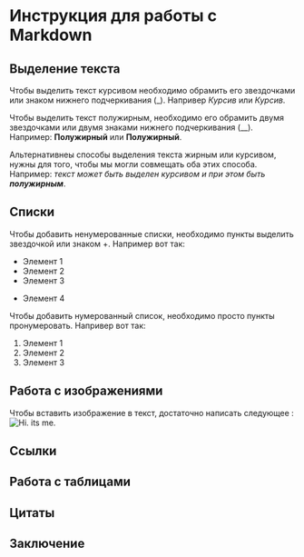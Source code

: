 # Инcтрукция для работы с Markdown

## Выделение текста
Чтобы выделить текст курсивом необходимо обрамить его звездочками или знаком нижнего подчеркивания (_). Напривер *Курсив* или _Курсив_.

Чтобы выделить текст полужирным, необходимо его обрамить двумя звездочками или двумя знаками нижнего подчеркивания (__). Например: **Полужирный** или __Полужирный__.

Альтернативнеы способы выделения текста жирным или курсивом, нужны для того, чтобы мы могли совмещать оба этих способа. Например: _текст может быть выделен курсивом и при этом быть **полужирным**_.
## Списки

Чтобы добавить ненумерованные списки, необходимо пункты выделить звездочкой или знаком +. Например вот так:
* Элемент 1
* Элемент 2
* Элемент 3
+ Элемент 4

Чтобы добавить нумерованный список, необходимо просто пункты пронумеровать. Напривер вот так:
1. Элемент 1 
2. Элемент 2
3. Элемент 3

## Работа с изображениями

Чтобы вставить изображение в текст, достаточно написать следующее : 
![Hi. its me.](i.jpg)
## Ссылки

## Работа с таблицами

## Цитаты

## Заключение